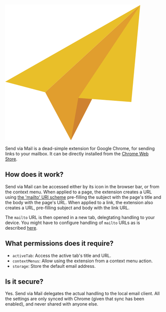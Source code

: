 ![Send via Mail logo](src/images/plane.svg?raw=true&sanitize=true)

Send via Mail is a dead-simple extension for Google Chrome, for sending links to your mailbox.
It can be directly installed from the [Chrome Web Store](https://chrome.google.com/webstore/detail/link-2-mail/odjigmolandcfedhfbcgbdblookpdmgn).

## How does it work?

Send via Mail can be accessed either by its icon in the browser bar, or from the context menu.
When applied to a page, the extension creates a URL using [the 'mailto' URI scheme](https://tools.ietf.org/html/rfc6068) pre-filling the subject with the page's title and the body with the page's URL.
When applied to a link, the extension also creates a URL, pre-filling subject and body with the link URL.

The `mailto` URL is then opened in a new tab, delegtating handling to your device.
You might have to configure handling of `mailto` URLs as is described [here](https://support.google.com/a/users/answer/9308783?hl=en).

## What permissions does it require?

- `activeTab`: Access the active tab's title and URL.
- `contextMenus`: Allow using the extension from a context menu action.
- `storage`: Store the default email address.

## Is it secure?

Yes. Send via Mail delegates the actual handling to the local email client.
All the settings are only synced with Chrome (given that sync has been enabled),
and never shared with anyone else.

